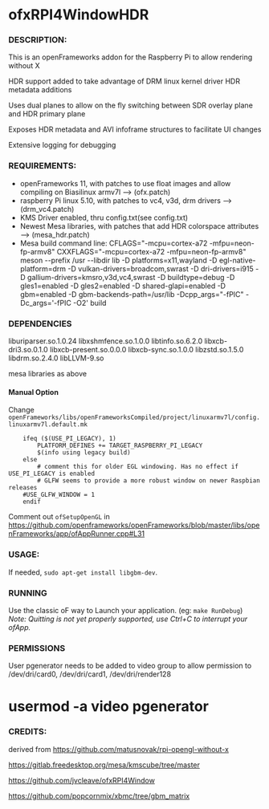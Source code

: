 # ofxRPI4WindowHDR

### DESCRIPTION:   
This is an openFrameworks addon for the Raspberry Pi to allow rendering without X

HDR support added to take advantage of DRM linux kernel driver HDR metadata additions

Uses dual planes to allow on the fly switching between SDR overlay plane and HDR primary plane

Exposes HDR metadata and AVI infoframe structures to facilitate UI changes 

Extensive logging for debugging




### REQUIREMENTS:   
- openFrameworks 11, with patches to use float images and allow compiling on Biasilinux armv7l --> (ofx.patch)
- raspberry Pi linux 5.10, with patches to vc4, v3d, drm drivers --> (drm_vc4.patch)
- KMS Driver enabled, thru config.txt(see config.txt) 
- Newest Mesa libraries, with patches that add HDR colorspace attributes --> (mesa_hdr.patch)
- Mesa build command line: 
CFLAGS="-mcpu=cortex-a72 -mfpu=neon-fp-armv8" CXXFLAGS="-mcpu=cortex-a72 -mfpu=neon-fp-armv8"  meson --prefix /usr --libdir lib -D platforms=x11,wayland -D egl-native-platform=drm -D vulkan-drivers=broadcom,swrast -D dri-drivers=i915 -D gallium-drivers=kmsro,v3d,vc4,swrast -D buildtype=debug -D gles1=enabled -D gles2=enabled -D shared-glapi=enabled -D gbm=enabled -D gbm-backends-path=/usr/lib  -Dcpp_args="-fPIC" -Dc_args='-fPIC -O2'  build

### DEPENDENCIES
liburiparser.so.1.0.24
libxshmfence.so.1.0.0
libtinfo.so.6.2.0
libxcb-dri3.so.0.1.0
libxcb-present.so.0.0.0
libxcb-sync.so.1.0.0
libzstd.so.1.5.0
libdrm.so.2.4.0
libLLVM-9.so

mesa libraries as above 



 #### Manual Option  
Change `openFrameworks/libs/openFrameworksCompiled/project/linuxarmv7l/config.linuxarmv7l.default.mk`   

```
    ifeq ($(USE_PI_LEGACY), 1)
    	PLATFORM_DEFINES += TARGET_RASPBERRY_PI_LEGACY
        $(info using legacy build)
    else
    	# comment this for older EGL windowing. Has no effect if USE_PI_LEGACY is enabled
    	# GLFW seems to provide a more robust window on newer Raspbian releases
	#USE_GLFW_WINDOW = 1
    endif
```
    
Comment out `ofSetupOpenGL` in 
https://github.com/openframeworks/openFrameworks/blob/master/libs/openFrameworks/app/ofAppRunner.cpp#L31


### USAGE:   
 
If needed, `sudo apt-get install libgbm-dev`.

### RUNNING
Use the classic oF way to Launch your application. (eg: `make RunDebug`)  
*Note: Quitting is not yet properly supported, use Ctrl+C to interrupt your ofApp.*

### PERMISSIONS
User pgenerator needs to be added to video group to allow permission to /dev/dri/card0, /dev/dri/card1, /dev/dri/render128
# usermod -a video pgenerator

### CREDITS:   
derived from 
https://github.com/matusnovak/rpi-opengl-without-x

https://gitlab.freedesktop.org/mesa/kmscube/tree/master

https://github.com/jvcleave/ofxRPI4Window

https://github.com/popcornmix/xbmc/tree/gbm_matrix


